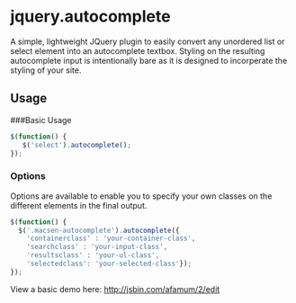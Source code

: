 jquery.autocomplete
===================

A simple, lightweight JQuery plugin to easily convert any unordered list or select element into an autocomplete textbox. Styling on the resulting autocomplete input is intentionally bare as it is designed to incorperate the styling of your site.

Usage
----------
###Basic Usage

```javascript
$(function() {
   $('select').autocomplete();
});
```

### Options

Options are available to enable you to specify your own classes on the different elements in the final output.

```javascript
$(function() {
  $('.macsen-autocomplete').autocomplete({
    'containerclass' : 'your-container-class',
    'searchclass' : 'your-input-class',
    'resultsclass' : 'your-ul-class',
    'selectedclass': 'your-selected-class'});
});
```

View a basic demo here:
http://jsbin.com/afamum/2/edit